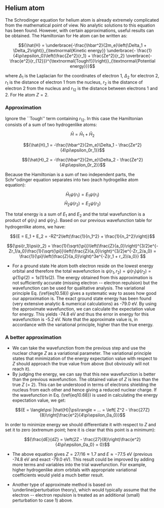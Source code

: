 ## Helium atom


The Schrodinger equation for helium atom is already extremely complicated from the mathematical point of view. No analytic solutions to this equation has been found. However, with certain approximations, useful results can be obtained. The Hamiltonian for He atom can be written as:

$${\hat{H} = \underbrace{-\frac{\hbar^2}{2m_e}\left(\Delta_1 + \Delta_2\right)}_{\textnormal{Kinetic energy}} 
\underbrace{- \frac{1}{4\pi\epsilon_0}\left(\frac{Ze^2}{r_1} + \frac{Ze^2}{r_2} \overbrace{- \frac{e^2}{r_{12}}}^{\textnormal{Tough!!}}\right)}_{\textnormal{Potential energy}}}$$

where $\Delta_1$ is the Laplacian for the coordinates of electron 1, $\Delta_2$ for electron 2, $r_1$ is the distance of electron 1 from the nucleus, $r_2$ is the distance of electron 2 from the nucleus and $r_{12}$ is the distance between electrons 1 and 2. For He atom $Z = 2$.


### Approximation

Ignore the ``Tough'' term containing $r_{12}$. In this case the Hamiltonian consists of a sum of two hydrogenlike atoms:



$${\hat{H} = \hat{H}_1 + \hat{H}_2}$$

$${\hat{H}_1 = -\frac{\hbar^2}{2m_e}\Delta_1 - \frac{Ze^2}{4\pi\epsilon_0r_1}}$$

$${\hat{H}_2 = -\frac{\hbar^2}{2m_e}\Delta_2 - \frac{Ze^2}{4\pi\epsilon_0r_2}}$$


Because the Hamiltonian is a sum of two independent parts, the Schr\"odinger equation separates into two (each hydrogelike atom equation):

$${\hat{H}_1\psi(r_1) = E_1\psi(r_1)}$$
$${\hat{H}_2\psi(r_2) = E_2\psi(r_2)}$$

The total energy is a sum of $E_1$ and $E_2$ and the total wavefunction is a product of $\psi(r_1)$ and $\psi(r_2)$. Based on our previous wavefunction table for hydrogenlike atoms, we have:

$${E = E_1 + E_2 = -RZ^2\left(\frac{1}{n_1^2} + \frac{1}{n_2^2}\right)}$$

$${\psi(r_1)\psi(r_2) = \frac{1}{\sqrt{\pi}}\left(\frac{Z}{a_0}\right)^{3/2}e^{-Zr_1/a_0}\frac{1}{\sqrt{\pi}}\left(\frac{Z}{a_0}\right)^{3/2}e^{-Zr_2/a_0} 
= \frac{1}{\pi}\left(\frac{Z}{a_0}\right)^3e^{-Z(r_1 + r_2)/a_0}}
$$



- For a ground state He atom both electron reside on the lowest energy orbital and therefore the total wavefunction is $\psi(r_1,r_2) = \psi(r_1)\psi(r_2) = \psi(1)\psi(2) = 1s(1)1s(2)$. The energy obtained from this approximation is not sufficiently accurate (missing electron -- electron repulsion) but the wavefunction can be used for qualitative analysis. The variational principle Eq. (\ref{eq10.58}) gives a systematic way to asses how good our approximation is. The exact ground state energy has been found (very extensive analytic \& numerical calculations) as -79.0 eV. By using the approximate wavefunction, we can calculate the expectation value for energy. This yields -74.8 eV and thus the error in energy for this wavefunction is -5.2 eV. Note that the approximate value is, in accordance with the variational principle, higher than the true energy.

### A better approximation

- We can take the wavefunction from the previous step and use the nuclear charge $Z$ as a variational parameter. The variational principle states that minimization of the energy expectation value with respect to $Z$ should approach the true value from above (but obviously will not reach it). 
- By judging the energy, we can say that this new wavefunction is better than the previous wavefunction. The obtained value of $Z$ is less than the true $Z$ (= 2). This can be understood in terms of electrons shielding the nucleus from each other and hence giving a reduced nuclear charge. If the wavefunction in Eq. (\ref{eq10.68}) is used in calculating the energy expectation value, we get:

$${E = \langle\psi |\hat{H}|\psi\rangle = ... = \left[ Z^2 - \frac{27Z}{8}\right]\frac{e^2}{4\pi\epsilon_0a_0}}$$



In order to minimize energy we should differentiate it with respect to $Z$ and set it to zero (extremum point; here it is clear that this point is a minimum):

$${\frac{dE}{dZ} = \left(2Z - \frac{27}{8}\right)\frac{e^2}{4\pi\epsilon_0a_0} = 0}$$


- The above equation gives $Z = 27/16 \approx 1.7$ and $E \approx -77.5$ eV (previous -74.8 eV and exact -79.0 eV). This result could be improved by adding more terms and variables into
the trial wavefunction. For example, higher hydrogenlike atom orbitals with appropriate variational coefficients would yield a much better result.

- Another type of approximate method is based on \underline{perturbation theory}, which would typically assume that the electron --     electron repulsion is treated as an additional (small) perturbation to case 1) above.





